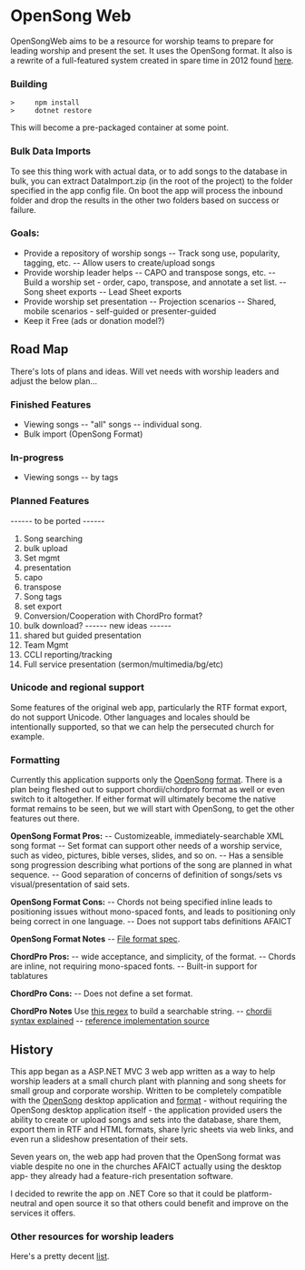 
# OpenSong Web
OpenSongWeb aims to be a resource for worship teams to prepare for leading worship and present the set.  It uses the OpenSong format.
It also is a rewrite of a full-featured system created in spare time in 2012 found [here](http://wworship.24s2sanmarcos.org/).

### Building
    >     npm install
    >     dotnet restore
	

This will become a pre-packaged container at some point. 

### Bulk Data Imports
To see this thing work with actual data, or to add songs to the database in bulk, you can extract DataImport.zip (in the root of the project) to the folder specified in the app config file.  On boot the app will process the inbound folder and drop the results in the other two folders based on success or failure.

### Goals:
- Provide a repository of worship songs
-- Track song use, popularity, tagging, etc.
-- Allow users to create/upload songs
- Provide worship leader helps
-- CAPO and transpose songs, etc.
-- Build a worship set - order, capo, transpose, and annotate a set list.
-- Song sheet exports
-- Lead Sheet exports
- Provide worship set presentation
-- Projection scenarios
-- Shared, mobile scenarios - self-guided or presenter-guided
- Keep it Free (ads or donation model?)

## Road Map
There's lots of plans and ideas.  Will vet needs with worship leaders and adjust the below plan...

### Finished Features
- Viewing songs 
-- "all" songs
-- individual song.
- Bulk import (OpenSong Format)

### In-progress
- Viewing songs
-- by tags

### Planned Features 
------ to be ported ------
1. Song searching
2. bulk upload
3. Set mgmt
4. presentation
5. capo
6. transpose
7. Song tags
8. set export
9. Conversion/Cooperation with ChordPro format?
10. bulk download?
------ new ideas ------
11. shared but guided presentation
12. Team Mgmt
13. CCLI reporting/tracking
14. Full service presentation (sermon/multimedia/bg/etc)

### Unicode and regional support
Some features of the original web app, particularly the RTF format export, do not support Unicode.  Other languages and locales should be intentionally supported, so that we can help the persecuted church for example.

### Formatting
Currently this application supports only the [OpenSong](http://www.opensong.org/) [format](https://sourceforge.net/projects/opensong/).  There is a plan being fleshed out to support chordii/chordpro format as well or even switch to it altogether.  If either format will ultimately become the native format remains to be seen, but we will start with OpenSong, to get the other features out there.
 
**OpenSong Format Pros:**
-- Customizeable, immediately-searchable XML song format
-- Set format can support other needs of a worship service, such as video, pictures, bible verses, slides, and so on.
-- Has a sensible song progression describing what portions of the song are planned in what sequence.
-- Good separation of concerns of definition of songs/sets vs visual/presentation of said sets.

**OpenSong Format Cons:**
-- Chords not being specified inline leads to positioning issues without mono-spaced fonts, and leads to positioning only being correct in one language.
-- Does not support tabs definitions AFAICT

**OpenSong Format Notes**
-- [File format spec](http://www.opensong.org/home/file-formats).

**ChordPro Pros:**
-- wide acceptance, and simplicity, of the format.
-- Chords are inline, not requiring mono-spaced fonts.
-- Built-in support for tablatures

**ChordPro Cons:**
-- Does not define a set format.

**ChordPro Notes**
Use [this regex](https://stackoverflow.com/questions/44314124/c-sharp-use-regex-to-remove-everything-inside-brackets-and-the-brackets-themselv) to build a searchable string. 
-- [chordii syntax explained](https://www.chordpro.org/chordpro/ChordPro-Directives.html)
-- [reference implementation source](https://github.com/ChordPro/chordpro)
 
## History
This app began as a ASP.NET MVC 3 web app written as a way to help worship leaders at a small church plant with planning and song sheets for small group and corporate worship.  Written to be completely compatible with the [OpenSong](http://www.opensong.org/) desktop application and [format](https://sourceforge.net/projects/opensong/)  - without requiring the OpenSong desktop application itself - the application provided users the ability to create or upload songs and sets into the database, share them, export them in RTF and HTML formats, share lyric sheets via web links, and even run a slideshow presentation of their sets.  

Seven years on, the web app had proven that the OpenSong format was viable despite no one in the churches AFAICT actually using the desktop app- they already had a feature-rich presentation software.  

I decided to rewrite the app on .NET Core so that it could be platform-neutral and open source it so that others could benefit and improve on the services it offers.

### Other resources for worship leaders
Here's a pretty decent [list](http://www.opensong.org/home/links).
